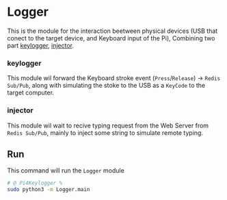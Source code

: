 # Logger
This is the module for the interaction beetween physical devices (USB that conect to the target device, and Keyboard input of the Pi), Combining two part [keylogger](./keylogger.py), [injector](./injector.py).

### keylogger
This module wil forward the Keyboard stroke event (`Press`/`Release`) -> `Redis Sub/Pub`, along with simulating the stoke to the USB as a `KeyCode` to the target computer.

### injector
This module wil wait to recive typing request from the Web Server from `Redis Sub/Pub`, mainly to inject some string to simulate remote typing.

## Run
This command will run the `Logger` module
```bash
# @ Pi4Keylogger %
sudo python3 -m Logger.main
```